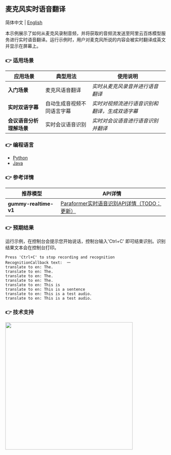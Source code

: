 [comment]: # (title and brief introduction of the sample)
## 麦克风实时语音翻译

简体中文 | [English](./README_EN.md)

本示例展示了如何从麦克风录制音频，并将获取的音频流发送至阿里云百炼模型服务进行实时语音翻译。运行示例时，用户对麦克风所说的内容会被实时翻译成英文并显示在屏幕上。

[comment]: # (list of scenarios of the sample)
### :point_right: 适用场景

| 应用场景     | 典型用法 | 使用说明 |
|----------| ----- | ----- |
| **入门场景** | 麦克风语音翻译 | *实时从麦克风录音并进行语音翻译* |
| **实时双语字幕** | 自动生成音视频不同语言字幕 | *实时对视频流进行语音识别和翻译，生成双语字幕* |
| **会议语音分析理解场景** | 实时会议语音识别	 | *实时对会议语音进行语音识别并翻译* |

[comment]: # (supported programming languages of the sample)
### :point_right: 编程语言
- [Python](./python)
- [Java](./java)

[comment]: # (model and interface of the sample)
### :point_right: 参考详情

| 推荐模型 | API详情 |
| ----- | ----- |
| **gummy-realtime-v1** | [Paraformer实时语音识别API详情（TODO：更新）](https://help.aliyun.com/zh/model-studio/developer-reference/paraformer-real-time-speech-recognition-api) |

### :point_right: 预期结果

运行示例，在控制台会提示您开始说话，控制台输入'Ctrl+C' 即可结束识别。识别结果文本会在控制台打印。
```text
Press 'Ctrl+C' to stop recording and recognition
RecognitionCallback text:  一
translate to en: The.
translate to en: The.
translate to en: The.
translate to en: The.
translate to en: This is
translate to en: This is a sentence
translate to en: This is a test audio.
translate to en: This is a test audio.
```

[comment]: # (technical support of the sample)
### :point_right: 技术支持
<img src="https://dashscope.oss-cn-beijing.aliyuncs.com/samples/audio/group.png" width="400"/>
